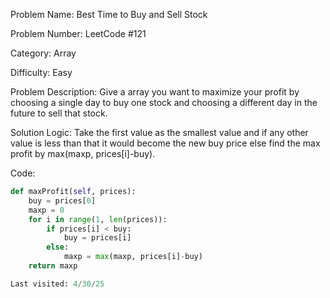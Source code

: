Problem Name: Best Time to Buy and Sell Stock

Problem Number: LeetCode #121

Category: Array

Difficulty: Easy

Problem Description: Give a array you want to maximize your profit by choosing a single day to buy one stock and choosing a different day in the future to sell that stock.

Solution Logic: Take the first value as the smallest value and if any other value is less than that it would become the new buy price else find the max profit by max(maxp, prices[i]-buy).

Code:
```python
def maxProfit(self, prices):
    buy = prices[0]
    maxp = 0
    for i in range(1, len(prices)):
        if prices[i] < buy:
            buy = prices[i]
        else:
            maxp = max(maxp, prices[i]-buy)
    return maxp

Last visited: 4/30/25
